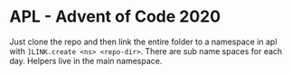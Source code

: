 # APL - Advent of Code 2020

Just clone the repo and then link the entire folder to a namespace in apl with `]LINK.create <ns> <repo-dir>`.
There are sub name spaces for each day. Helpers live in the main namespace.
